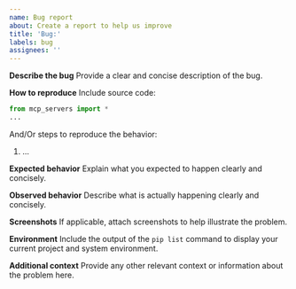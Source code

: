 ```yaml
---
name: Bug report
about: Create a report to help us improve
title: 'Bug:'
labels: bug
assignees: ''
---
```


**Describe the bug**
Provide a clear and concise description of the bug.

**How to reproduce**
Include source code:

```python
from mcp_servers import *
...
```

And/Or steps to reproduce the behavior:

1. ...

**Expected behavior**
Explain what you expected to happen clearly and concisely.

**Observed behavior**
Describe what is actually happening clearly and concisely.

**Screenshots**
If applicable, attach screenshots to help illustrate the problem.

**Environment**
Include the output of the `pip list` command to display your current project and system environment.

**Additional context**
Provide any other relevant context or information about the problem here.
